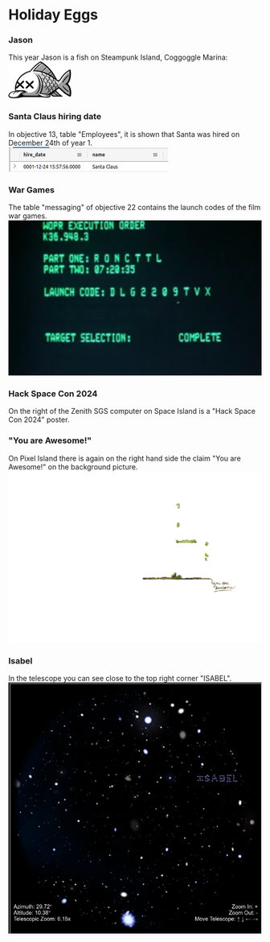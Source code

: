 # Holiday Eggs

### Jason
This year Jason is a fish on Steampunk Island, Coggoggle Marina:  
![Jason](https://github.com/joergschwarzwaelder/hhc2023/blob/main/images/notadeadfish_large.png)

### Santa Claus hiring date
In objective 13, table "Employees", it is shown that Santa was hired on December 24th of year 1.  
![Santa Hiring Date](https://github.com/joergschwarzwaelder/hhc2023/blob/main/images/santa_hiring_date.png)

### War Games
The table "messaging" of objective 22 contains the launch codes of the film war games.  
![WarGames Launch Codes](https://github.com/joergschwarzwaelder/hhc2023/blob/main/images/wargames.png)
### Hack Space Con 2024
On the right of the Zenith SGS computer on Space Island is a "Hack Space Con 2024" poster.

### "You are Awesome!"
On Pixel Island there is again on the right hand side the claim "You are Awesome!" on the background picture.
![You are Awesome!](https://github.com/joergschwarzwaelder/hhc2023/blob/main/images/pixel_island_foreground.png)
### Isabel
In the telescope you can see close to the top right corner "ISABEL".  
![ISABEL](https://github.com/joergschwarzwaelder/hhc2023/blob/main/images/isabel.png)
<!--stackedit_data:
eyJoaXN0b3J5IjpbMTMwNjE3Njk1LC00MzU1NTIwODEsLTE4Nj
AzNDEzNTUsLTk0MTMwMTg3MiwxMjQ4MTA3ODMwXX0=
-->